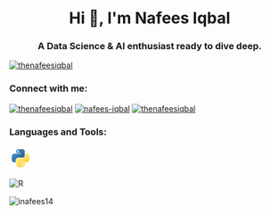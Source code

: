 <h1 align="center">Hi 👋, I'm Nafees Iqbal</h1>
<h3 align="center">A Data Science & AI enthusiast ready to dive deep.</h3>

<p align="left"> <a href="https://twitter.com/thenafeesiqbal" target="blank"><img src="https://img.shields.io/twitter/follow/thenafeesiqbal?logo=twitter&style=for-the-badge" alt="thenafeesiqbal" /></a> </p>

<h3 align="left">Connect with me:</h3>
<p align="left">
<a href="https://twitter.com/thenafeesiqbal" target="blank"><img align="center" src="https://raw.githubusercontent.com/rahuldkjain/github-profile-readme-generator/master/src/images/icons/Social/twitter.svg" alt="thenafeesiqbal" height="30" width="40" /></a>
<a href="https://linkedin.com/in/nafees-iqbal" target="blank"><img align="center" src="https://raw.githubusercontent.com/rahuldkjain/github-profile-readme-generator/master/src/images/icons/Social/linked-in-alt.svg" alt="nafees-iqbal" height="30" width="40" /></a>
<a href="https://instagram.com/thenafeesiqbal" target="blank"><img align="center" src="https://raw.githubusercontent.com/rahuldkjain/github-profile-readme-generator/master/src/images/icons/Social/instagram.svg" alt="thenafeesiqbal" height="30" width="40" /></a>
</p>

<h3 align="left">Languages and Tools:</h3>
<p align="left"> <a href="https://www.python.org" target="_blank" rel="noreferrer"> <img src="https://raw.githubusercontent.com/devicons/devicon/master/icons/python/python-original.svg" alt="python" width="40" height="40"/> </a> 

<span>![R](https://img.shields.io/badge/R-276DC3?style=for-the-badge&logo=r&logoColor=white) </span> </p>

<p><img align="center" src="https://github-readme-stats.vercel.app/api/top-langs?username=inafees14&show_icons=true&locale=en&layout=compact" alt="inafees14" /></p>
